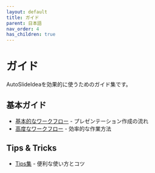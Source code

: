 ```yaml
---
layout: default
title: ガイド
parent: 日本語
nav_order: 4
has_children: true
---
```


# ガイド

AutoSlideIdeaを効果的に使うためのガイド集です。

## 基本ガイド

- [基本的なワークフロー](basic-workflow/) - プレゼンテーション作成の流れ
- [高度なワークフロー](advanced-workflow/) - 効率的な作業方法

## Tips & Tricks

- [Tips集](tips/) - 便利な使い方とコツ